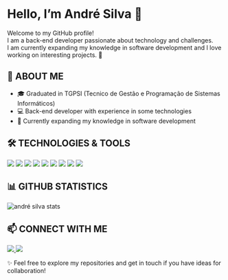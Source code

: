 # Hello, I’m André Silva 👋

Welcome to my GitHub profile!  
I am a back-end developer passionate about technology and challenges.  
I am currently expanding my knowledge in software development and I love working on interesting projects. 🚀  

## 📌 ABOUT ME  

- 🎓 Graduated in TGPSI (Tecnico de Gestão e Programação de Sistemas Informáticos)  
- 💻 Back-end developer with experience in some technologies  
- 🌱 Currently expanding my knowledge in software development  

## 🛠️ TECHNOLOGIES & TOOLS  

<p align="left"> 
  <img src="https://img.shields.io/badge/C-00599C?style=for-the-badge&logo=c&logoColor=white" /> 
  <img src="https://img.shields.io/badge/C%23-239120?style=for-the-badge&logo=c-sharp&logoColor=white" /> 
  <img src="https://img.shields.io/badge/JavaScript-F7DF1E?style=for-the-badge&logo=javascript&logoColor=black" /> 
  <img src="https://img.shields.io/badge/TypeScript-007ACC?style=for-the-badge&logo=typescript&logoColor=white" /> 
  <img src="https://img.shields.io/badge/React-20232A?style=for-the-badge&logo=react&logoColor=61DAFB" /> 
  <img src="https://img.shields.io/badge/React_Native-20232A?style=for-the-badge&logo=react&logoColor=61DAFB" /> 
  <img src="https://img.shields.io/badge/MySQL-4479A1?style=for-the-badge&logo=mysql&logoColor=white" /> 
  <img src="https://img.shields.io/badge/HTML5-E34F26?style=for-the-badge&logo=html5&logoColor=white" /> 
  <img src="https://img.shields.io/badge/CSS3-1572B6?style=for-the-badge&logo=css3&logoColor=white" /> 
</p>  

## 📊 GITHUB STATISTICS  

<p align="left"> 
  <img src="https://github-readme-stats.vercel.app/api?username=AFA-Silva&show_icons=true&theme=radical" alt="andré silva stats" /> 
</p>  

## 📫 CONNECT WITH ME  

<p align="left"> 
  <a href="https://www.linkedin.com/in/andré-silva-91b40933a" target="blank"> 
    <img src="https://img.shields.io/badge/LinkedIn-0077B5?style=for-the-badge&logo=linkedin&logoColor=white" /> 
  </a> 
  <a href="mailto:AFAsilva.pt@gmail.com"> 
    <img src="https://img.shields.io/badge/Gmail-D14836?style=for-the-badge&logo=gmail&logoColor=white" /> 
  </a> 
</p>  

✨ Feel free to explore my repositories and get in touch if you have ideas for collaboration!  

